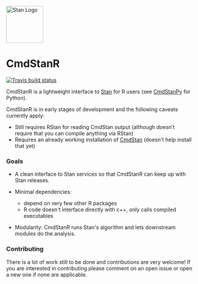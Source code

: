 [<img src="https://raw.githubusercontent.com/stan-dev/logos/master/logo_tm.png" width=100 alt="Stan Logo"/>](https://mc-stan.org)

# CmdStanR 

<!-- badges: start -->
[![Travis build status](https://travis-ci.org/stan-dev/cmdstanr.svg?branch=master)](https://travis-ci.org/stan-dev/cmdstanr)
<!--[![Codecov test coverage](https://codecov.io/gh/jgabry/cmdstanr/branch/master/graph/badge.svg)](https://codecov.io/gh/jgabry/cmdstanr?branch=master)-->
<!-- badges: end -->

CmdStanR is a lightweight interface to [Stan](https://mc-stan.org) for R users
(see [CmdStanPy](https://github.com/stan-dev/cmdstanpy) for Python).

CmdStanR is in early stages of development and the following caveats currently apply:

* Still requires RStan for reading CmdStan output (although doesn’t require that you can compile anything via RStan)
* Requires an already working installation of [CmdStan](https://github.com/stan-dev/cmdstan) (doesn't help install that yet) 


### Goals

* A clean interface to Stan services so that CmdStanR can keep up with Stan
releases.

* Minimal dependencies:
  - depend on very few other R packages
  - R code doesn't interface directly with c++, only calls compiled executables 
      
* Modularity: CmdStanR runs Stan's algorithm and lets downstream modules do the
analysis.


### Contributing 

There is a lot of work still to be done and contributions are very welcome! 
If you are interested in contributing please comment on an open issue
or open a new one if none are applicable.  
